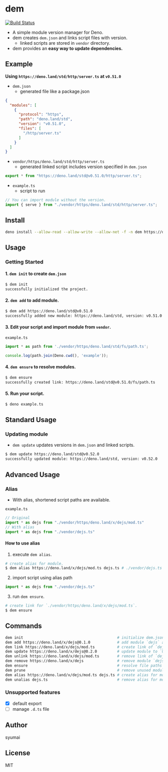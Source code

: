 # dem

[![Build Status](https://github.com/syumai/dem/workflows/test/badge.svg?branch=master)](https://github.com/syumai/dem/actions)

- A simple module version manager for Deno.
- dem creates `dem.json` and links script files with version.
  - linked scripts are stored in `vendor` directory.
- dem provides an **easy way to update dependencies.**

## Example

**Using `https://deno.land/std/http/server.ts` at `v0.51.0`**

- `dem.json`
  - generated file like a package.json

```json
{
  "modules": [
    {
      "protocol": "https",
      "path": "deno.land/std",
      "version": "v0.51.0",
      "files": [
        "/http/server.ts"
      ]
    }
  ]
}
```

- `vendor/https/deno.land/std/http/server.ts`
  - generated linked script includes version specified in `dem.json`

```ts
export * from "https://deno.land/std@v0.51.0/http/server.ts";
```

- `example.ts`
  - script to run

```ts
// You can import module without the version.
import { serve } from "./vendor/https/deno.land/std/http/server.ts";
```

## Install

```sh
deno install --allow-read --allow-write --allow-net -f -n dem https://deno.land/x/dem@0.9.6/cmd.ts
```

## Usage

### Getting Started

#### 1. `dem init` to create `dem.json`

```sh
$ dem init
successfully initialized the project.
```

#### 2. `dem add` to add module.

```sh
$ dem add https://deno.land/std@v0.51.0
successfully added new module: https://deno.land/std, version: v0.51.0
```

#### 3. Edit your script and import module from `vendor`.

`example.ts`

```ts
import * as path from './vendor/https/deno.land/std/fs/path.ts';

console.log(path.join(Deno.cwd(), 'example'));
```

#### 4. `dem ensure` to resolve modules.

```sh
$ dem ensure
successfully created link: https://deno.land/std@v0.51.0/fs/path.ts
```

#### 5. Run your script.

```sh
$ deno example.ts
```

## Standard Usage

### Updating module

* `dem update` updates versions in `dem.json` and linked scripts.

```sh
$ dem update https://deno.land/std@v0.52.0
successfully updated module: https://deno.land/std, version: v0.52.0
```

## Advanced Usage

### Alias

* With alias, shortened script paths are available.

`example.ts`

```ts
// Original
import * as dejs from "./vendor/https/deno.land/x/dejs/mod.ts"
// With alias
import * as dejs from "./vendor/dejs.ts"
```

#### How to use alias

1. execute `dem alias`.

```sh
# create alias for module.
$ dem alias https://deno.land/x/dejs/mod.ts dejs.ts # ./vendor/dejs.ts will be created.
```

2. import script using alias path

```ts
import * as dejs from "./vendor/dejs.ts"
```

3. run `dem ensure`.

```sh
# create link for `./vendor/https/deno.land/x/dejs/mod.ts`.
$ dem ensure
```

## Commands

```sh
dem init                                          # initialize dem.json
dem add https://deno.land/x/dejs@0.1.0            # add module `dejs` and set its version to `0.1.0`
dem link https://deno.land/x/dejs/mod.ts          # create link of `dejs@0.1.0/mod.ts` and put it into vendor.
dem update https://deno.land/x/dejs@0.2.0         # update module to `0.2.0`
dem unlink https://deno.land/x/dejs/mod.ts        # remove link of `dejs@0.2.0/mod.ts`.
dem remove https://deno.land/x/dejs               # remove module `dejs`
dem ensure                                        # resolve file paths of added modules used in project and link them.
dem prune                                         # remove unused modules and linked scripts.
dem alias https://deno.land/x/dejs/mod.ts dejs.ts # create alias for module and put it into vendor.
dem unalias dejs.ts                               # remove alias for module.
```

### Unsupported features

- [x] default export
- [ ] manage `.d.ts` file

## Author

syumai

## License

MIT
